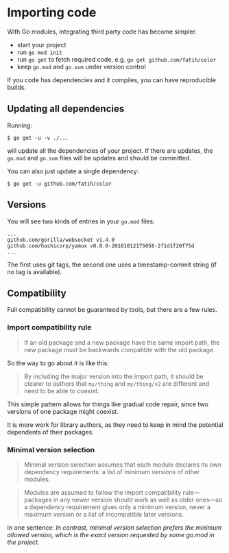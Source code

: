 # Importing code

With Go modules, integrating third party code has become simpler.

* start your project
* run `go mod init`
* run `go get` to fetch required code, e.g. `go get github.com/fatih/color`
* keep `go.mod` and `go.sum` under version control

If you code has dependencies and it compiles, you can have reproducible builds.

## Updating all dependencies

Running:

```
$ go get -u -v ./...
```

will update all the dependencies of your project. If there are updates, the
`go.mod` and `go.sum` files will be updates and should be committed.

You can also just update a single dependency:

```
$ go get -u github.com/fatih/color
```

## Versions

You will see two kinds of entries in your `go.mod` files:

```
...
github.com/gorilla/websocket v1.4.0
github.com/hashicorp/yamux v0.0.0-20181012175058-2f1d1f20f75d
...
```

The first uses git tags, the second one uses a timestamp-commit string (if no
tag is available).

## Compatibility

Full compatibility cannot be guaranteed by tools, but there are a few rules.

### Import compatibility rule

> If an old package and a new package have the same import path, the new package
> must be backwards compatible with the old package.

So the way to go about it is like this:

> By including the major version into the import path, it should be clearer to
> authors that `my/thing` and `my/thing/v2` are different and need to be able to
> coexist.

This simple pattern allows for things like gradual code repair, since two
versions of one package might coexist.

It is more work for library authors, as they need to keep in mind the potential
dependents of their packages.

### Minimal version selection

> Minimal version selection assumes that each module declares its own dependency
> requirements: a list of minimum versions of other modules.

> Modules are assumed to follow the import compatibility rule—packages in any
> newer version should work as well as older ones—so a dependency requirement
> gives only a minimum version, never a maximum version or a list of
> incompatible later versions.

In one sentence: *In contrast, minimal version selection prefers the minimum
allowed version, which is the exact version requested by some go.mod in the
project.*
